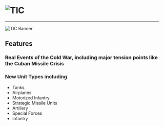 # ![TIC](https://github.com/GDKAYKY/The-Iron-Curtain/assets/108950475/ac79607f-548b-4538-8673-169b7767282f)

---

![TIC Banner](https://github.com/GDKAYKY/The-Iron-Curtain/assets/108950475/cff53bd6-9b9c-4a95-b894-20cbeade7aa2)

## Features

### Real Events of the Cold War, including major tension points like the Cuban Missile Crisis

### New Unit Types including

 - Tanks
 - Airplanes
 - Motorized Infantry
 - Strategic Missile Units
 - Artillery
 - Special Forces
 - Infantry

